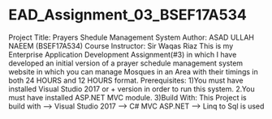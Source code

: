 # EAD_Assignment_03_BSEF17A534
Project Title: Prayers Shedule Management System
Author: ASAD ULLAH NAEEM (BSEF17A534)
Course Instructor: Sir Waqas Riaz
This is my Enterprise Application Development Assignment(#3) in which I have developed an initial version of a prayer schedule management system website in which you can manage Mosques in an Area with their timings in both 24 HOURS and 12 HOURS format.
Prerequisites:
1)You must have installed Visual Studio 2017 or + version in order to run this system. 
2.You must have installed ASP.NET MVC module.
3)Build With: This Project is build with --> Visual Studio 2017 --> C# MVC ASP.NET --> Linq to Sql is used
